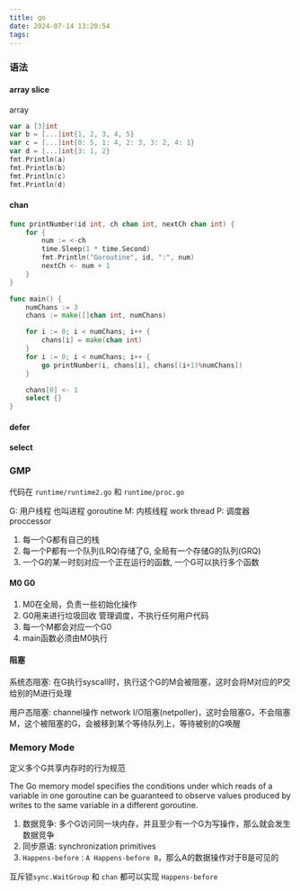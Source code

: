 ```yaml
---
title: go
date: 2024-07-14 13:20:54
tags:
---
```


### 语法

#### array slice

array

```go
var a [3]int
var b = [...]int{1, 2, 3, 4, 5}
var c = [...]int{0: 5, 1: 4, 2: 3, 3: 2, 4: 1}
var d = [...]int{3: 1, 2}
fmt.Println(a)
fmt.Println(b)
fmt.Println(c)
fmt.Println(d)
```


#### chan

```go
func printNumber(id int, ch chan int, nextCh chan int) {
	for {
		num := <-ch
		time.Sleep(1 * time.Second)
		fmt.Println("Goroutine", id, ":", num)
		nextCh <- num + 1
	}
}

func main() {
	numChans := 3 
	chans := make([]chan int, numChans)

	for i := 0; i < numChans; i++ {
		chans[i] = make(chan int)
	}
	for i := 0; i < numChans; i++ {
		go printNumber(i, chans[i], chans[(i+1)%numChans])
	}

	chans[0] <- 1
	select {}
}
```

#### defer

#### select


### GMP

代码在 `runtime/runtime2.go` 和 `runtime/proc.go`

G: 用户线程 也叫进程 goroutine
M: 内核线程 work thread
P: 调度器 proccessor

1. 每一个G都有自己的栈
2. 每一个P都有一个队列(LRQ)存储了G, 全局有一个存储G的队列(GRQ)
3. 一个G的某一时刻对应一个正在运行的函数, 一个G可以执行多个函数

#### M0 G0

1. M0在全局，负责一些初始化操作
2. G0用来进行垃圾回收 管理调度，不执行任何用户代码
3. 每一个M都会对应一个G0
4. main函数必须由M0执行

#### 阻塞

系统态阻塞: 在G执行syscall时，执行这个G的M会被阻塞，这时会将M对应的P交给别的M进行处理

用户态阻塞: channel操作 network I/O阻塞(netpoller)，这时会阻塞G，不会阻塞M，这个被阻塞的G，会被移到某个等待队列上，等待被别的G唤醒


### Memory Mode

定义多个G共享内存时的行为规范

The Go memory model specifies the conditions under which reads of a variable in one goroutine can be guaranteed to observe values produced by writes to the same variable in a different goroutine.

1. 数据竞争: 多个G访问同一块内存，并且至少有一个G为写操作，那么就会发生数据竞争
2. 同步原语: synchronization primitives
3. `Happens-before` : `A Happens-before B`，那么A的数据操作对于B是可见的


互斥锁`sync.WaitGroup` 和 `chan` 都可以实现 `Happens-before`


### 

